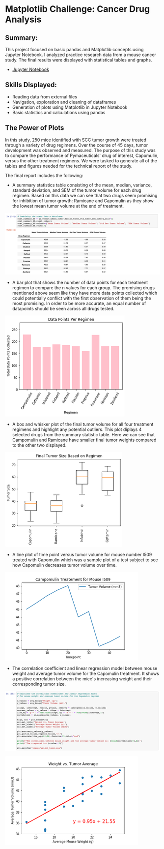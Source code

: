 # Matplotlib Challenge: Cancer Drug Analysis

## Summary: 

This project focused on basic pandas and Matplotlib concepts using Jupyter Notebook. I analyzed practice research data from a mouse cancer study. The final results were displayed with statistical tables and graphs. 

* [Jupyter Notebook](https://nbviewer.jupyter.org/github/kasiakalemba/Matplotlib-Cancer-Study/blob/master/Pymaceuticals.ipynb#/) 

## Skills Displayed: 
* Reading data from external files 
* Navigation, exploration and cleaning of dataframes 
* Generation of plots using Matplotlib in Jupyter Notebook
* Basic statistics and calculations using pandas 

## The Power of Plots 
In this study, 250 mice identified with SCC tumor growth were treated through a variety of drug regimens. Over the course of 45 days, tumor development was observed and measured. The purpose of this study was to compare the performance of Pymaceuticals' drug of interest, Capomulin, versus the other treatment regimens. We were tasked to generate all of the tables and figures needed for the technical report of the study. 

The final report includes the following: 
* A summary statistics table consisting of the mean, median, variance, standard deviation, and SEM of the tumor volume for each drug regimen. Based on this data we can see that two drugs seem promising for inhibition of tumor growth: Ramicane and Capomulin as they show the lowest mean tumor volume at the end of treatment. 

![](images/fig2.png)

* A bar plot that shows the number of data points for each treatment regimen to compare the n values for each group. The promising drugs mentioned above seem like they have more data points collected which could potentially conflict with the first observation of them being the most promising. In order to be more accurate, an equal number of datapoints should be seen across all drugs tested. 


![](images/datapointss.png)

* A box and whisker plot of the final tumor volume for all four treatment regimens and highlight any potential outliers. This plot diplays 4 selected drugs from the summary statistic table. Here we can see that Campomulin and Ramicane have smaller final tumor weights compared to the other two displayed. 


![](images/finaltumor.png)

* A line plot of time point versus tumor volume for mouse number l509 treated with Capomulin which was a sample plot of a test subject to see how Capomulin decreases tumor volume over time. 


![](images/campomulin_mousel509.png)

* The correlation coefficient and linear regression model between mouse weight and average tumor volume for the Capomulin treatment. It shows a positive correlation between the mice's increasing weight and their corresponding tumor size. 


![](images/fig3.png)


![](images/weight_tumor.png)
















